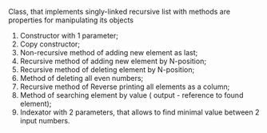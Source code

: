 
Class, that implements singly-linked recursive list with methods are properties for manipulating its objects

1. Constructor with 1 parameter;
2. Copy constructor;
3. Non-recursive method of adding new element as last;
4. Recursive method of adding new element by N-position;
5. Recursive method of deleting element by N-position;
6. Method of deleting all even numbers;
7. Recursive method of Reverse printing all elements as a column;
8. Method of searching element by value ( output - reference to found element);
9. Indexator with 2 parameters, that allows to find minimal value between 2 input numbers.
